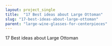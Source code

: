 ```yaml
---
layout: project_single
title:  "17 Best ideas about Large Ottoman"
slug: "17-best-ideas-about-large-ottoman"
parent: "large-wine-glasses-for-centerpieces"
---
```

17 Best ideas about Large Ottoman